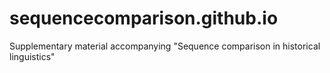 sequencecomparison.github.io
============================

Supplementary material accompanying "Sequence comparison in historical linguistics"
